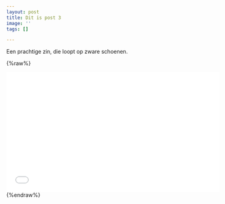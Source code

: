 ```yaml
---
layout: post
title: Dit is post 3
image: ''
tags: []

---
```

Een prachtige zin, die loopt op zware schoenen.

{%raw%}
<iframe width='560' height='315' src='[https://www.youtube.com/embed/XRotY7PuWMc](https://www.youtube.com/embed/XRotY7PuWMc 'https://www.youtube.com/embed/XRotY7PuWMc')' frameborder='0' allow='accelerometer; autoplay; encrypted-media; gyroscope; picture-in-picture' allowfullscreen></iframe>
{%endraw%}

